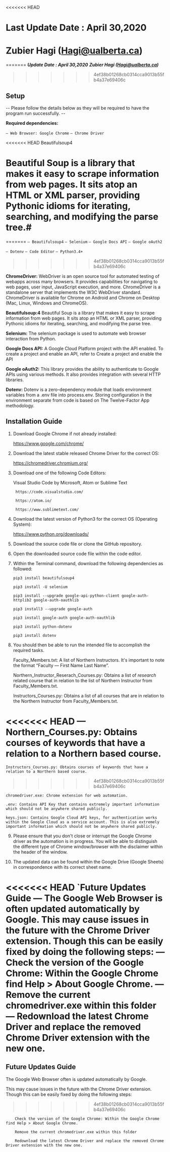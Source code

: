 <<<<<<< HEAD
# Last Update Date : April 30,2020    
# Zubier Hagi (Hagi@ualberta.ca)
=======
**_Update Date : April 30,2020_**
**_Zubier Hagi (Hagi@ualberta.ca)_**
>>>>>>> 4ef38b01268cb0314cca9013b55fb4a37e69406c

## Setup ##

-- Please follow the details below as they will be required to have the program run successfully. --

**Required dependencies:**

`— Web Browser: Google Chrome`
`— Chrome Driver`

<<<<<<< HEAD
Beautifulsoup4
# Beautiful Soup is a library that makes it easy to scrape information from web pages. It sits atop an HTML or XML parser, providing Pythonic idioms for iterating, searching, and modifying the parse tree.#
=======
`— Beautifulsoup4`
`— Selenium`
`— Google Docs API`
`— Google oAuth2`

`— Dotenv`
`— Code Editor`
`— Python3.4+`
>>>>>>> 4ef38b01268cb0314cca9013b55fb4a37e69406c


**ChromeDriver:**
WebDriver is an open source tool for automated testing of webapps across many browsers. It provides capabilities for navigating to web pages, user input, JavaScript execution, and more.  ChromeDriver is a standalone server that implements the W3C WebDriver standard. ChromeDriver is available for Chrome on Android and Chrome on Desktop (Mac, Linux, Windows and ChromeOS).  


**Beautifulsoup:4**
Beautiful Soup is a library that makes it easy to scrape information from web pages. It sits atop an HTML or XML parser, providing Pythonic idioms for iterating, searching, and modifying the parse tree.

**Selenium:**
The selenium package is used to automate web browser interaction from Python. 


**Google Docs API:**
A Google Cloud Platform project with the API enabled. To create a project and enable an API, refer to Create a project and enable the API

**Google oAuth2:**
This library provides the ability to authenticate to Google APIs using various methods. It also provides integration with several HTTP libraries.

**Dotenv:**
Dotenv is a zero-dependency module that loads environment variables from a .env file into process.env. Storing configuration in the environment separate from code is based on The Twelve-Factor App methodology.


## Installation Guide ##
1) Download Google Chrome if not already installed:

    https://www.google.com/chrome/

2) Download the latest stable released Chrome Driver for the correct OS:

    https://chromedriver.chromium.org/

3) Download one of the following Code Editors:

    Visual Studio Code by Microsoft, Atom or Sublime Text
    
        https://code.visualstudio.com/
        
        https://atom.io/
        
        https://www.sublimetext.com/

4) Download the latest version of Python3 for the correct OS (Operating System):

    https://www.python.org/downloads/

5) Download the source code file or clone the GitHub repository. 

6) Open the downloaded source code file within the code editor.

7) Within the Terminal command, download the following dependencies as followed:

   `pip3 install beautifulsoup4`
    
   `pip3 install -U selenium`
    
   `pip3 install --upgrade google-api-python-client google-auth-httplib2 google-auth-oauthlib`
    
   `pip3 install3 --upgrade google-auth`
    
   `pip3 install google-auth google-auth-oauthlib`
    
   `pip3 install python-dotenv`
    
   `pip3 install dotenv`

8) You should then be able to run the intended file to accomplish the required tasks.

    Faculty_Members.txt: A list of Northern Instructors. It's important to note the format “Faculty — First Name Last Name”.

    Northern_Instructor_Reserach_Courses.py: Obtains a list of *research* related course that in relation to the list of Northern Instructor from Faculty_Members.txt.
    
    Instructors_Courses.py: Obtains a list of all courses that are in relation to the Northern Instructor from Faculty_Members.txt.

<<<<<<< HEAD
    — Northern_Courses.py: Obtains courses of keywords that have a relation to a Northern based course.
=======
    Instructors_Courses.py: Obtains courses of keywords that have a relation to a Northern based course.
>>>>>>> 4ef38b01268cb0314cca9013b55fb4a37e69406c

    chromedriver.exe: Chrome extension for web automation.

    .env: Contains API Key that contains extremely important information which should not be anywhere shared publicly. 

    keys.json: Contains Google Cloud API keys, for authentication works within the Google Cloud as a service account. This is also extremely important information which should not be anywhere shared publicly.

9) Please ensure that you don't close or interrupt the Google Chrome driver as the automation is in progress. You will be able to distinguish the different type of Chrome window/browser with the disclaimer within the header of the window.

10) The updated data can be found within the Google Drive (Google Sheets) in correspondence with its correct sheet name.


<<<<<<< HEAD
`Future Updates Guide 
    — The Google Web Browser is often updated automatically by Google. This may cause issues in the future with the Chrome Driver extension. Though this can be easily fixed by doing the following steps:
        — Check the version of the Google Chrome: Within the Google Chrome find Help > About Google Chrome.
        — Remove the current chromedriver.exe within this folder
        — Redownload the latest Chrome Driver and replace the removed Chrome Driver extension with the new one.
=======
## Future Updates Guide ## 
   The Google Web Browser often is updated automatically by Google. 
   
   This may cause issues in the future with the Chrome Driver extension. Though this can be easily fixed by doing the following steps:
>>>>>>> 4ef38b01268cb0314cca9013b55fb4a37e69406c

        Check the version of the Google Chrome: Within the Google Chrome find Help > About Google Chrome.
    
        Remove the current chromedriver.exe within this folder
    
        Redownload the latest Chrome Driver and replace the removed Chrome Driver extension with the new one.
